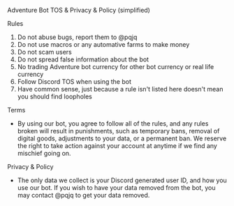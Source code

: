 Adventure Bot TOS & Privacy & Policy (simplified)

Rules
1. Do not abuse bugs, report them to @pqjq
2. Do not use macros or any automative farms to make money
3. Do not scam users
4. Do not spread false information about the bot
5. No trading Adventure bot currency for other bot currency or real life currency
6. Follow Discord TOS when using the bot
7. Have common sense, just because a rule isn't listed here doesn't mean you should find loopholes

Terms
- By using our bot, you agree to follow all of the rules, and any rules broken will result in punishments, such as temporary bans, removal of digital goods, adjustments to your data, or a permanent ban. We reserve the right to take action against your account at anytime if we find any mischief going on.

Privacy & Policy
- The only data we collect is your Discord generated user ID, and how you use our bot. If you wish to have your data removed from the bot, you may contact @pqjq to get your data removed.
